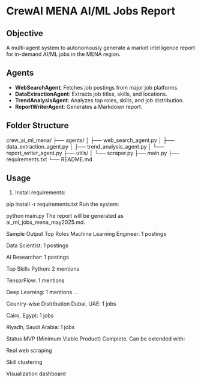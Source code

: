 # CrewAI MENA AI/ML Jobs Report

##  Objective
A multi-agent system to autonomously generate a market intelligence report for in-demand AI/ML jobs in the MENA region.

##  Agents
- **WebSearchAgent**: Fetches job postings from major job platforms.
- **DataExtractionAgent**: Extracts job titles, skills, and locations.
- **TrendAnalysisAgent**: Analyzes top roles, skills, and job distribution.
- **ReportWriterAgent**: Generates a Markdown report.

##  Folder Structure
crew_ai_ml_mena/
├── agents/
│ ├── web_search_agent.py
│ ├── data_extraction_agent.py
│ ├── trend_analysis_agent.py
│ └── report_writer_agent.py
├── utils/
│ └── scraper.py
├── main.py
├── requirements.txt
└── README.md


##  Usage

1. Install requirements:


pip install -r requirements.txt
Run the system:

python main.py
The report will be generated as ai_ml_jobs_mena_may2025.md.


 Sample Output
Top Roles
Machine Learning Engineer: 1 postings

Data Scientist: 1 postings

AI Researcher: 1 postings

Top Skills
Python: 2 mentions

TensorFlow: 1 mentions

Deep Learning: 1 mentions
...

 Country-wise Distribution
Dubai, UAE: 1 jobs

Cairo, Egypt: 1 jobs

Riyadh, Saudi Arabia: 1 jobs

 Status
MVP (Minimum Viable Product) Complete. Can be extended with:

Real web scraping

Skill clustering

Visualization dashboard


